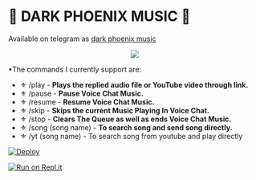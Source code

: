 <h1 align="centre"> 🎵 DARK PHOENIX MUSIC 🎵</h1>

Available on telegram as [dark phoenix music](http://t.me/music_phoenix_dark_bot)

<p align="center">
  <img src="https://telegra.ph/file/66b946249fe0ab82c8815.jpg">
</p>




•The commands I currently support are:
- ⚜️ /play - __Plays the replied audio file or YouTube video through link.__
- ⚜️ /pause - __Pause Voice Chat Music.__
- ⚜️ /resume - __Resume Voice Chat Music.__
- ⚜️ /skip - __Skips the current Music Playing In Voice Chat.__
- ⚜️ /stop - __Clears The Queue as well as ends Voice Chat Music.__
- ⚜️ /song (song name) - __To search song and send song directly.__
- ⚜️ /yt (song name) - To search song from youtube and play directly 


[![Deploy](https://www.herokucdn.com/deploy/button.svg)](https://heroku.com/deploy?template=https://github.com/darkphoenix2601/darkmusic-phoenix)

[![Run on Repl.it](https://repl.it/badge/github/kaal0408/KAAlUserbot&theme=midnight-purple)](https://replit.com/@akshitbisht/pyrogam-session-string-by-akshit)
